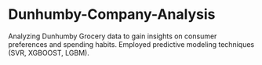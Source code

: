# Dunhumby-Company-Analysis
Analyzing Dunhumby Grocery data to gain insights on consumer preferences and spending habits. Employed predictive modeling techniques (SVR, XGBOOST, LGBM).
